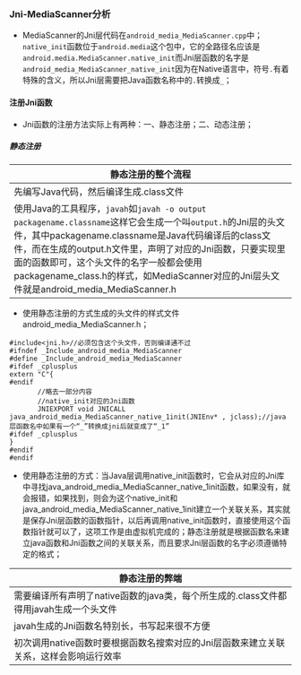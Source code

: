 ### Jni-MediaScanner分析
+ MediaScanner的Jni层代码在`android_media_MediaScanner.cpp`中；`native_init`函数位于`android.media`这个包中，它的全路径名应该是`android.media.MediaScanner.native_init`而Jni层函数的名字是`android_media_MediaScanner_native_init`因为在Native语言中，符号`.`有着特殊的含义，所以Jni层需要把Java函数名称中的`.`转换成`_`；
#### 注册Jni函数
+ Jni函数的注册方法实际上有两种：一、静态注册；二、动态注册；
##### 静态注册

|静态注册的整个流程|
|------|
|先编写Java代码，然后编译生成.class文件|
|使用Java的工具程序，`javah`如`javah -o output packagename.classname`这样它会生成一个叫`output.h`的Jni层的头文件，其中packagename.classname是Java代码编译后的class文件，而在生成的output.h文件里，声明了对应的Jni函数，只要实现里面的函数即可，这个头文件的名字一般都会使用packagename_class.h的样式，如MediaScanner对应的Jni层头文件就是android_media_MediaScanner.h|

+ 使用静态注册的方式生成的头文件的样式文件android_media_MediaScanner.h；

```
#include<jni.h>//必须包含这个头文件，否则编译通不过
#ifndef _Include_android_media_MediaScanner
#define _Include_android_media_MediaScanner
#ifdef _cplusplus
extern "C"{
#endif
       //略去一部分内容
       //native_init对应的Jni函数
       JNIEXPORT void JNICALL java_android_media_MediaScanner_native_1init(JNIEnv* , jclass);//java层函数名中如果有一个“_”转换成jni后就变成了“_1”
#ifdef _cplusplus
}
#endif
#endif
```

+ 使用静态注册的方式：当Java层调用native_init函数时，它会从对应的Jni库中寻找java_android_media_MediaScanner_native_1init函数，如果没有，就会报错，如果找到，则会为这个native_init和java_android_media_MediaScanner_native_1init建立一个关联关系，其实就是保存Jni层函数的函数指针，以后再调用native_init函数时，直接使用这个函数指针就可以了，这项工作是由虚拟机完成的；静态注册就是根据函数名来建立java函数和Jni函数之间的关联关系，而且要求Jni层函数的名字必须遵循特定的格式；

|静态注册的弊端|
|------|
|需要编译所有声明了native函数的java类，每个所生成的.class文件都得用javah生成一个头文件|
|javah生成的Jni函数名特别长，书写起来很不方便|
|初次调用native函数时要根据函数名搜索对应的Jni层函数来建立关联关系，这样会影响运行效率|
